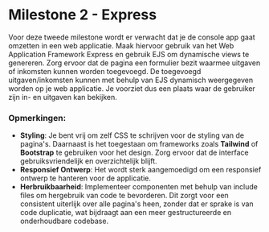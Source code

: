 # Milestone 2 - Express

Voor deze tweede milestone wordt er verwacht dat je de console app gaat omzetten in een web applicatie. Maak hiervoor gebruik van het Web Application Framework Express en gebruik EJS om dynamische views te genereren. Zorg ervoor dat de pagina een formulier bezit waarmee uitgaven of inkomsten kunnen worden toegevoegd. De toegevoegd uitgaven/inkomsten kunnen met behulp van EJS dynamisch weergegeven worden op je web applicatie. Je voorziet dus een plaats waar de gebruiker zijn in- en uitgaven kan bekijken.

### Opmerkingen:

- **Styling**: Je bent vrij om zelf CSS te schrijven voor de styling van de pagina's. Daarnaast is het toegestaan om frameworks zoals **Tailwind** of **Bootstrap** te gebruiken voor het design. Zorg ervoor dat de interface gebruiksvriendelijk en overzichtelijk blijft.
- **Responsief Ontwerp**: Het wordt sterk aangemoedigd om een responsief ontwerp te hanteren voor de applicatie.
- **Herbruikbaarheid**: Implementeer componenten met behulp van include files om hergebruik van code te bevorderen. Dit zorgt voor een consistent uiterlijk over alle pagina's heen, zonder dat er sprake is van code duplicatie, wat bijdraagt aan een meer gestructureerde en onderhoudbare codebase.
